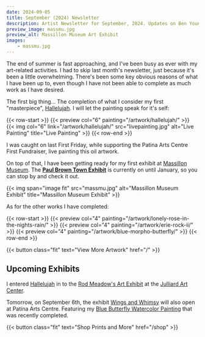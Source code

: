 ```yaml
---
date: 2024-09-05
title: September (2024) Newsletter
description: Artist Newsletter for September, 2024. Updates on Ben Young artwork completed, sold, and current exhibits.
preview_image: massmu.jpg
preview_alt: Massillon Museum Art Exhibit
images:
    - massmu.jpg
---
```

	
The end of summer is fast approaching, and I've been busy as ever with my art-related activities. I had to skip last month's newsletter, just because it's been a little overwhelming. There's been some key obvious reasons of what I have been up to, even though I have not been able to complete as much work as I have desired.

<!--more-->

The first big thing... The completion of what I consider my first "masterpiece", [Hallelujah](/artwork/hallelujah/). I will let the painting speak for it's self:

{{< row-start >}}
    {{< preview col="6" painting="/artwork/hallelujah/" >}}
    {{< img col="6" link="/artwork/hallelujah/" src="livepainting.jpg" alt="Live Painting" title="Live Painting" >}}
{{< row-end >}}

I was caught on last First Friday, while supporting the Patina Arts Centre First Fundraiser, live painting this oil artwork.

On top of that, I have been getting ready for my first exhibit at [Massillon Museum](https://www.massillonmuseum.org). The **[Paul Brown Town Exhibit](https://paulbrownmuseum.org)** is currently on until January, so you can stop by and check it out.

{{< img span="image fit" src="massmu.jpg" alt="Massillon Museum Exhibit" title="Massillon Museum Exhibit" >}}

As for the other works I have completed:

{{< row-start >}}
    {{< preview col="4" painting="/artwork/lonely-rose-in-the-nights-rain/" >}}
    {{< preview col="4" painting="/artwork/erie-rock-ii/" >}}
    {{< preview col="4" painting="/artwork/blue-morpho-butterfly/" >}}
{{< row-end >}}

{{< button class="fit" text="View More Artwork" href="/" >}}


## Upcoming Exhibits ##

I entered [Hallelujah](/artwork/hallelujah/) in to the [Rod Meadow's Art Exhibit](https://www.facebook.com/people/Rod-Meadows-Canton-Art-Call/100083858452065/) at the [Julliard Art Center](https://juilliardartscenter.wixsite.com/).

Tomorrow, on September 6th, the exhibit [Wings and Whimsy](https://www.facebook.com/events/1031065925277126/) will also open at Patina Arts Centre. Featuring my [Blue Butterfly Watercolor Painting](/artwork/blue-morpho-butterfly/) that was recently completed.


{{< button class="fit" text="Shop Prints and More" href="/shop" >}}